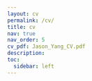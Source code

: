 ```yaml
---
layout: cv
permalink: /cv/
title: cv
nav: true
nav_order: 5
cv_pdf: Jason_Yang_CV.pdf
description:
toc:
  sidebar: left
---
```

